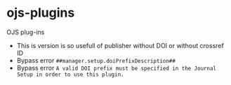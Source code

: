 # ojs-plugins
OJS plug-ins

* This is version is so usefull of publisher without DOI or without crossref ID
* Bypass error `##manager.setup.doiPrefixDescription##`
* Bypass error `A valid DOI prefix must be specified in the Journal Setup in order to use this plugin.`

